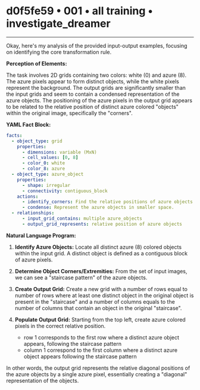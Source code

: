 # d0f5fe59 • 001 • all training • investigate_dreamer

---
Okay, here's my analysis of the provided input-output examples, focusing on identifying the core transformation rule.

**Perception of Elements:**

The task involves 2D grids containing two colors: white (0) and azure (8). The azure pixels appear to form distinct objects, while the white pixels represent the background. The output grids are significantly smaller than the input grids and seem to contain a condensed representation of the azure objects. The positioning of the azure pixels in the output grid appears to be related to the relative position of distinct azure colored "objects" within the original image, specifically the "corners".

**YAML Fact Block:**



```yaml
facts:
  - object_type: grid
    properties:
      - dimensions: variable (MxN)
      - cell_values: [0, 8]
      - color_0: white
      - color_8: azure
  - object_type: azure_object
    properties:
      - shape: irregular
      - connectivity: contiguous_block
    actions:
      - identify_corners: Find the relative positions of azure objects
      - condense: Represent the azure objects in smaller space.
  - relationships:
      - input_grid_contains: multiple azure_objects
      - output_grid_represents: relative position of azure objects
```



**Natural Language Program:**

1.  **Identify Azure Objects:** Locate all distinct azure (8) colored objects within the input grid. A distinct object is defined as a contiguous block of azure pixels.

2.  **Determine Object Corners/Extremities:** From the set of input images, we can see a "staircase pattern" of the azure objects.

3. **Create Output Grid:** Create a new grid with a number of rows equal to number of rows where at least one distinct object in the original object is present in the "staircase" and a number of columns equals to the number of columns that contain an object in the original "staircase".

4.  **Populate Output Grid:** Starting from the top left, create azure colored pixels in the correct relative position.
    - row 1 corresponds to the first row where a distinct azure object appears, following the staircase pattern
    - column 1 correspond to the first column where a distinct azure object appears following the staircase pattern

In other words, the output grid represents the relative diagonal positions of the azure objects by a single azure pixel, essentially creating a "diagonal" representation of the objects.

